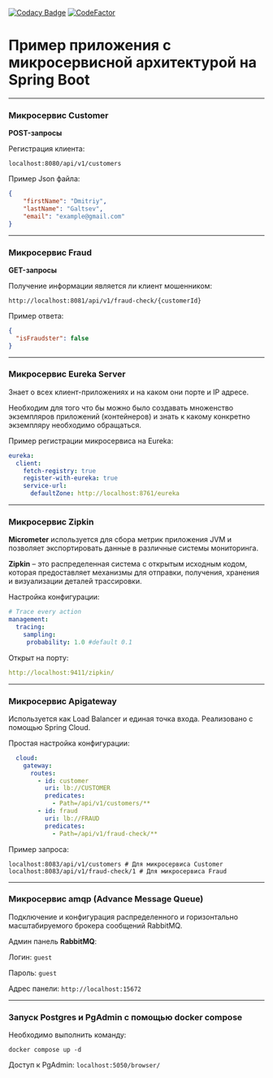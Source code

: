 [![Codacy Badge](https://app.codacy.com/project/badge/Grade/4f0a72a3fea243f68101982765be81b8)](https://www.codacy.com/gh/MRdimenter/microservice-example-on-spring-boot/dashboard?utm_source=github.com&amp;utm_medium=referral&amp;utm_content=MRdimenter/microservice-example-on-spring-boot&amp;utm_campaign=Badge_Grade) [![CodeFactor](https://www.codefactor.io/repository/github/mrdimenter/microservice-example-on-spring-boot/badge)](https://www.codefactor.io/repository/github/mrdimenter/microservice-example-on-spring-boot)
# Пример приложения с микросервисной архитектурой на Spring Boot
----
### Микросервис Customer
**POST-запросы**

Регистрация клиента:
```
localhost:8080/api/v1/customers
```
Пример Json файла: 
```json
{
    "firstName": "Dmitriy",
    "lastName": "Galtsev",
    "email": "example@gmail.com"
}
```


----
### Микросервис Fraud
**GET-запросы**

Получение информации является ли клиент мошенником:
```
http://localhost:8081/api/v1/fraud-check/{customerId}
```
Пример ответа:
```json
{
  "isFraudster": false
}
```

----
### Микросервис Eureka Server 

Знает о всех клиент-приложениях и на каком они порте и IP адресе.

Необходим для того что бы можно было создавать множенство экземпляров приложений (контейнеров) и знать к какому конкретно экземпляру необходимо обращаться.

Пример регистрации микросервиса на Eureka:
```yml
eureka:
  client:
    fetch-registry: true
    register-with-eureka: true
    service-url:
      defaultZone: http://localhost:8761/eureka
```

----
### Микросервис Zipkin 
**Micrometer** используется для сбора метрик приложения JVM и позволяет экспортировать данные в различные системы мониторинга.

**Zipkin** – это распределенная система с открытым исходным кодом, которая предоставляет механизмы для отправки, получения, хранения и визуализации деталей трассировки.

Настройка конфигурации:
``` yml
# Trace every action  
management:  
  tracing:  
    sampling:  
     probability: 1.0 #default 0.1
```

Открыт на порту: 
``` yml
http://localhost:9411/zipkin/
```




----
### Микросервис Apigateway

Используется как Load Balancer и единая точка входа. Реализовано с помощью Spring Cloud.

Простая настройка конфигурации: 
```yml
  cloud:
    gateway:
      routes:
        - id: customer 
          uri: lb://CUSTOMER 
          predicates:
            - Path=/api/v1/customers/**
        - id: fraud 
          uri: lb://FRAUD 
          predicates:
            - Path=/api/v1/fraud-check/** 
```

Пример запроса: 
```
localhost:8083/api/v1/customers # Для микросервиса Сustomer
localhost:8083/api/v1/fraud-check/1 # Для микросервиса Fraud
```

----
### Микросервис amqp (Advance Message Queue)

Подключение и конфигурация распределенного и горизонтально масштабируемого брокера сообщений RabbitMQ.



Админ панель **RabbitMQ**:


Логин: ```guest```

Пароль: ```guest```

Адрес панели: ``` http://localhost:15672 ```


---- 
### Запуск Postgres и PgAdmin с помощью docker compose

Необходимо выполнить команду:
```
docker compose up -d 
```
Доступ к PgAdmin: ```localhost:5050/browser/```

